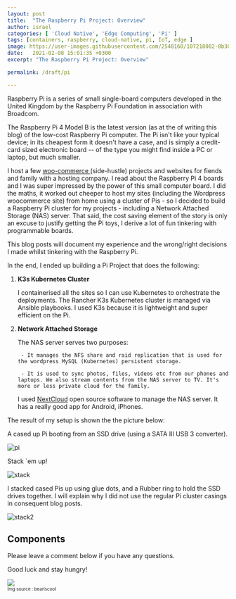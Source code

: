 ```yaml
---
layout: post
title:  "The Raspberry Pi Project: Overview"
author: israel
categories: [ 'Cloud Native', 'Edge Computing', 'Pi' ]
tags: [containers, raspberry, cloud-native, pi, IoT, edge ]
image: https://user-images.githubusercontent.com/2548160/107218082-0b30e080-6a07-11eb-80e7-c62e4f1197d2.jpg
date:   2021-02-08 15:01:35 +0300
excerpt: "The Raspberry Pi Project: Overview"

permalink: /draft/pi

---
```


Raspberry Pi is a series of small single-board computers developed in the United Kingdom by the Raspberry Pi Foundation in association with Broadcom.

The Raspberry Pi 4 Model B is the latest version (as at the of writing this blog) of the low-cost Raspberry Pi computer. The Pi isn't like your typical device; in its cheapest form it doesn't have a case, and is simply a credit-card sized electronic board -- of the type you might find inside a PC or laptop, but much smaller.

I host a few <a href="https://woocommerce.com/" target="_blank"> woo-commerce </a> (side-hustle) projects and websites for fiends and family with a hosting company. I read about the Raspberry Pi 4 boards and I was super impressed by the power of this small computer board. I did the maths, it worked out cheeper to host my sites (including the Wordpress woocommerce site) from home using a cluster of Pis - so I decided to build a Raspberry Pi cluster for my projects -  including a Network Attached Storage (NAS) server.  That said, the cost saving element of the story is only an excuse to justify getting the Pi toys, I derive a lot of fun tinkering with programmable boards.

This blog posts will document my experience and the wrong/right decisions I made whilst tinkering with the Raspberry Pi. 

In the end, I ended up building a Pi Project that does the following:

1. <b> K3s Kubernetes Cluster </b>

    I containerised all the sites so I can use Kubernetes to orchestrate the deployments. The Rancher K3s Kubernetes cluster is managed via Ansible playbooks. I used K3s because it is lightweight and super efficient on the Pi. 

2. <b> Network Attached Storage </b>

   The NAS server serves two purposes:

        - It manages the NFS share and raid replication that is used for the wordpress MySQL (Kubernetes) persistent storage.

        - It is used to sync photos, files, videos etc from our phones and laptops. We also stream contents from the NAS server to TV. It's more or less private cloud for the family.  

    I used <a href="https://nextcloud.com/"> NextCloud</a> open source software to manage the NAS server. It has a really good app for Android, iPhones.

The result of my setup is shown the the picture below: 

A cased up Pi booting from an SSD drive (using a SATA III USB 3 converter).

<p class="aligncenter">
<img alt ="pi" class="lazyimg" src="https://user-images.githubusercontent.com/2548160/107225755-1be65400-6a11-11eb-81b5-d67a245eb34f.jpg"/> 
<br>
</p>

Stack `em up!   

<p class="aligncenter">
<img alt ="stack" class="lazyimg" src="https://user-images.githubusercontent.com/2548160/107226410-00c81400-6a12-11eb-9dbc-d35b0d69dd17.jpg"/> 
<br>
</p>

I stacked cased Pis up using glue dots, and a Rubber ring to hold the SSD drives together. I will explain why I did not use the regular Pi cluster casings in consequent blog posts.

<p class="aligncenter">
<img alt="stack2" class="lazyimg" src="https://user-images.githubusercontent.com/2548160/107226521-26edb400-6a12-11eb-8b3b-20421fde95ff.jpg"/> 
<br>
</p>

## Components 


Please leave a comment below if you have any questions.

Good luck and stay hungry!

<p class="aligncenter">
<img class="lazyimg" src="https://user-images.githubusercontent.com/2548160/104319297-94bcc380-54d8-11eb-83b1-1b992f4bdaff.JPG"/> 
<br>
<font size="-3">Img source : beariscool</font>

</p>
